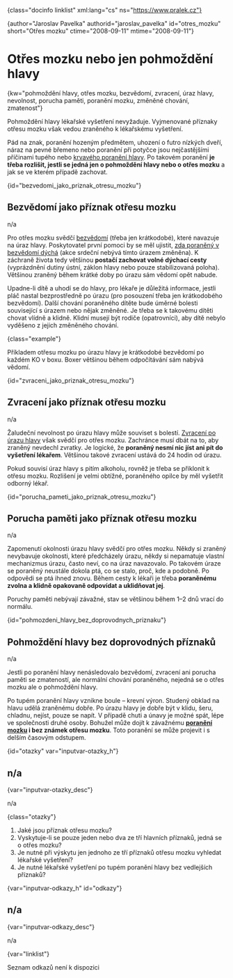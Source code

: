 
{class="docinfo linklist" xml:lang="cs" ns="https://www.pralek.cz"}

{author="Jaroslav Pavelka" authorid="jaroslav\_pavelka" id="otres\_mozku" short="Otřes mozku" ctime="2008-09-11" mtime="2008-09-11"}

# Otřes mozku nebo jen pohmoždění hlavy

{kw="pohmoždění hlavy, otřes mozku, bezvědomí, zvracení, úraz hlavy, nevolnost, porucha paměti, poranění mozku, změněné chování, zmatenost"}

Pohmoždění hlavy lékařské vyšetření nevyžaduje. Vyjmenované příznaky otřesu mozku však vedou zraněného k lékařskému vyšetření.

Pád na znak, poranění hozeným předmětem, uhození o futro nízkých dveří, náraz na pevné břemeno nebo poranění při potyčce jsou nejčastějšími příčinami tupého nebo [krvavého poranění hlavy][1]. Po takovém poranění **je třeba rozlišit, jestli se jedná jen o pohmoždění hlavy nebo o otřes mozku** a jak se ve kterém případě zachovat.

{id="bezvedomi\_jako\_priznak\_otresu\_mozku"}

## Bezvědomí jako příznak otřesu mozku

n/a

Pro otřes mozku svědčí [bezvědomí][2] (třeba jen krátkodobé), které navazuje na úraz hlavy. Poskytovatel první pomoci by se měl ujistit, [zda poraněný v bezvědomí dýchá][3] (akce srdeční nebývá tímto úrazem změněna). K záchraně života tedy většinou **postačí zachovat volné dýchací cesty** (vyprázdnění dutiny ústní, záklon hlavy nebo pouze stabilizovaná poloha). Většinou zraněný během krátké doby po úrazu sám vědomí opět nabude.

Upadne-li dítě a uhodí se do hlavy, pro lékaře je důležitá informace, jestli pláč nastal bezprostředně po úrazu (pro posouzení třeba jen krátkodobého bezvědomí). Další chování poraněného dítěte bude úměrné bolesti související s úrazem nebo nějak změněné. Je třeba se k takovému dítěti chovat vlídně a klidně. Klidní musejí být rodiče (opatrovníci), aby dítě nebylo vyděšeno z jejich změněného chování.

{class="example"}

Příkladem otřesu mozku po úrazu hlavy je krátkodobé bezvědomí po každém KO v boxu. Boxer většinou během odpočítávání sám nabývá vědomí.

{id="zvraceni\_jako\_priznak\_otresu\_mozku"}

## Zvracení jako příznak otřesu mozku

n/a

Žaludeční nevolnost po úrazu hlavy může souviset s bolestí. [Zvracení po úrazu hlavy][4] však svědčí pro otřes mozku. Zachránce musí dbát na to, aby zraněný nevdechl zvratky. Je logické, že **poraněný nesmí nic jíst ani pít do vyšetření lékařem**. Většinou takové zvracení ustává do 24 hodin od úrazu.

Pokud souvisí úraz hlavy s pitím alkoholu, rovněž je třeba se přiklonit k otřesu mozku. Rozlišení je velmi obtížné, poraněného opilce by měl vyšetřit odborný lékař.

{id="porucha\_pameti\_jako\_priznak\_otresu_mozku"}

## Porucha paměti jako příznak otřesu mozku

n/a

Zapomenutí okolnosti úrazu hlavy svědčí pro otřes mozku. Někdy si zraněný nevybavuje okolnosti, které předcházely úrazu, někdy si nepamatuje vlastní mechanizmus úrazu, často neví, co na úraz navazovalo. Po takovém úraze se poraněný neustále dokola ptá, co se stalo, proč, kde a podobně. Po odpovědi se ptá ihned znovu. Během cesty k lékaři je třeba **poraněnému zvolna a klidně opakovaně odpovídat a uklidňovat jej**.

Poruchy paměti nebývají závažné, stav se většinou během 1–2 dnů vrací do normálu.

{id="pohmozdeni\_hlavy\_bez\_doprovodnych\_priznaku"}

## Pohmoždění hlavy bez doprovodných příznaků

n/a

Jestli po poranění hlavy nenásledovalo bezvědomí, zvracení ani porucha paměti se zmateností, ale normální chování poraněného, nejedná se o otřes mozku ale o pohmoždění hlavy.

Po tupém poranění hlavy vznikne boule – krevní výron. Studený obklad na hlavu udělá zraněnému dobře. Po úrazu hlavy je dobře být v klidu, šeru, chladnu, nejíst, pouze se napít. V případě chuti a únavy je možné spát, lépe ve společnosti druhé osoby. Bohužel může dojít k závažnému **[poranění mozku][5] i bez známek otřesu mozku**. Toto poranění se může projevit i s delším časovým odstupem.

{id="otazky" var="inputvar-otazky_h"}

## n/a

{var="inputvar-otazky_desc"}

n/a

{class="otazky"}

  1. Jaké jsou příznak otřesu mozku?
  2. Vyskytuje-li se pouze jeden nebo dva ze tří hlavních příznaků, jedná se o otřes mozku?
  3. Je nutné při výskytu jen jednoho ze tří příznaků otřesu mozku vyhledat lékařské vyšetření?
  4. Je nutné lékařské vyšetření po tupém poranění hlavy bez vedlejších příznaků?

{var="inputvar-odkazy_h" id="odkazy"}

## n/a

{var="inputvar-odkazy_desc"}

n/a

{var="linklist"}

Seznam odkazů není k dispozici

 [1]: drobna_krvava_poraneni
 [2]: mdloba_neboli_kolaps
 [3]: resuscitace-ozivovani
 [4]: funkcni_poruchy_traveni
 [5]: subduralni_hematom

